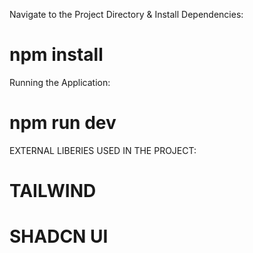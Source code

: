 Navigate to the Project Directory & Install Dependencies:
# npm install

Running the Application:
# npm run dev


EXTERNAL LIBERIES USED IN THE PROJECT:

# TAILWIND 
# SHADCN UI
